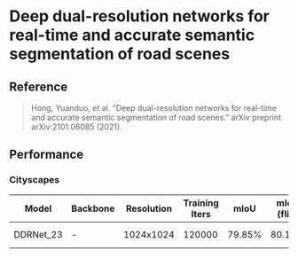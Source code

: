 # Deep dual-resolution networks for real-time and accurate semantic segmentation of road scenes

## Reference

> Hong, Yuanduo, et al. "Deep dual-resolution networks for real-time and accurate semantic segmentation of road scenes." arXiv preprint arXiv:2101.06085 (2021).

## Performance

### Cityscapes

| Model | Backbone | Resolution | Training Iters | mIoU | mIoU (flip) | mIoU (ms+flip) | Links |
|-|-|-|-|-|-|-|-|
|DDRNet_23|-|1024x1024|120000|79.85%|80.11%|80.44%|[model]()\|[log]()\|[vdl]|

